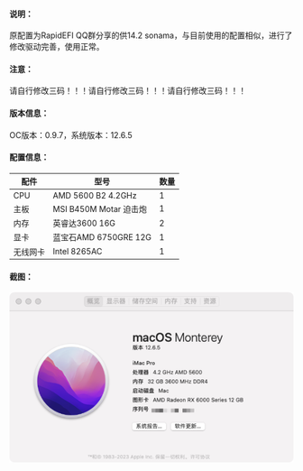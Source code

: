 #### 说明：

原配置为RapidEFI QQ群分享的供14.2 sonama，与目前使用的配置相似，进行了修改驱动完善，使用正常。

#### 注意：

请自行修改三码！！！请自行修改三码！！！请自行修改三码！！！

#### 版本信息：

OC版本：0.9.7，系统版本：12.6.5


#### 配置信息：

| 配件     | 型号                   | 数量 |
| -------- | ---------------------- | ---- |
| CPU      | AMD 5600 B2 4.2GHz     | 1    |
| 主板     | MSI B450M Motar 迫击炮 | 1    |
| 内存     | 英睿达3600 16G         | 2    |
| 显卡     | 蓝宝石AMD 6750GRE 12G  | 1    |
| 无线网卡 | Intel 8265AC           | 1    |

#### 截图：

![Monterey](https://github.com/chenghaitao/MSI_B450M_EFI/blob/main/Monterey.png?raw=true)


